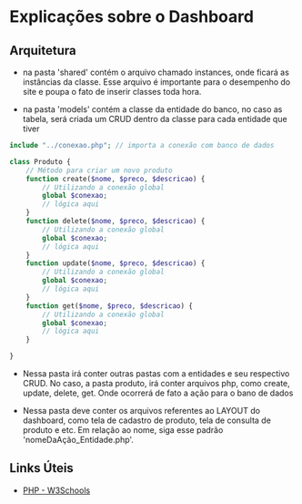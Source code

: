 # Explicações sobre o Dashboard
## Arquitetura
- na pasta 'shared' contém o arquivo chamado instances, onde ficará as instâncias da classe. Esse arquivo é importante para o desempenho do site e poupa o fato de inserir classes toda hora.

- na pasta 'models' contém a classe da entidade do banco, no caso as tabela, será criada um CRUD dentro da classe para cada entidade que tiver

```php
include "../conexao.php"; // importa a conexão com banco de dados

class Produto {
    // Método para criar um novo produto
    function create($nome, $preco, $descricao) {
        // Utilizando a conexão global
        global $conexao;
        // lógica aqui
    }
    function delete($nome, $preco, $descricao) {
        // Utilizando a conexão global
        global $conexao;
        // lógica aqui
    }
    function update($nome, $preco, $descricao) {
        // Utilizando a conexão global
        global $conexao;
        // lógica aqui
    }
    function get($nome, $preco, $descricao) {
        // Utilizando a conexão global
        global $conexao;
        // lógica aqui
    }

}


```

- Nessa pasta irá conter outras pastas com a entidades e seu respectivo CRUD. No caso, a pasta produto, irá conter arquivos php, como create, update, delete, get. Onde ocorrerá de fato a ação para o bano de dados

- Nessa pasta deve conter os arquivos referentes ao LAYOUT do dashboard, como tela de cadastro de produto, tela de consulta de produto e etc. Em relação ao nome, siga esse padrão 'nomeDaAção_Entidade.php'.

## Links Úteis
* [PHP - W3Schools](https://www.w3schools.com/php/php_mysql_prepared_statements.asp)
